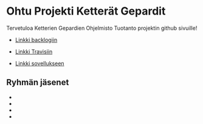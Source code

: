 # Ohtu Projekti Ketterät Gepardit

Tervetuloa Ketterien Gepardien Ohjelmisto Tuotanto projektin github sivuille!


* [Linkki backlogiin](https://docs.google.com/spreadsheets/d/10OBfmNmPVPwvg_Tim1979bz0jjIAt4BuUVJWD45U0sQ/edit?usp=sharing)

* [Linkki Travisiin](www.travis.com)

* [Linkki sovellukseen](www.sovellus.com)

## Ryhmän jäsenet

* 
*
*
*
